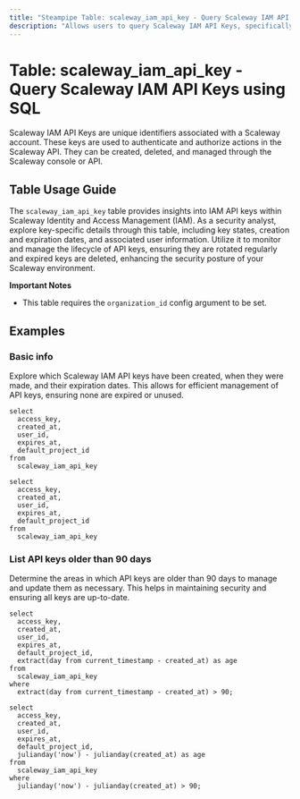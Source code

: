 ```yaml
---
title: "Steampipe Table: scaleway_iam_api_key - Query Scaleway IAM API Keys using SQL"
description: "Allows users to query Scaleway IAM API Keys, specifically providing details about each key, including ID, state, creation and expiration dates, and associated user information."
---
```


# Table: scaleway_iam_api_key - Query Scaleway IAM API Keys using SQL

Scaleway IAM API Keys are unique identifiers associated with a Scaleway account. These keys are used to authenticate and authorize actions in the Scaleway API. They can be created, deleted, and managed through the Scaleway console or API.

## Table Usage Guide

The `scaleway_iam_api_key` table provides insights into IAM API keys within Scaleway Identity and Access Management (IAM). As a security analyst, explore key-specific details through this table, including key states, creation and expiration dates, and associated user information. Utilize it to monitor and manage the lifecycle of API keys, ensuring they are rotated regularly and expired keys are deleted, enhancing the security posture of your Scaleway environment.

**Important Notes**
- This table requires the `organization_id` config argument to be set.

## Examples

### Basic info
Explore which Scaleway IAM API keys have been created, when they were made, and their expiration dates. This allows for efficient management of API keys, ensuring none are expired or unused.

```sql+postgres
select
  access_key,
  created_at,
  user_id,
  expires_at,
  default_project_id
from
  scaleway_iam_api_key
```

```sql+sqlite
select
  access_key,
  created_at,
  user_id,
  expires_at,
  default_project_id
from
  scaleway_iam_api_key
```

### List API keys older than 90 days
Determine the areas in which API keys are older than 90 days to manage and update them as necessary. This helps in maintaining security and ensuring all keys are up-to-date.

```sql+postgres
select
  access_key,
  created_at,
  user_id,
  expires_at,
  default_project_id,
  extract(day from current_timestamp - created_at) as age
from
  scaleway_iam_api_key
where
  extract(day from current_timestamp - created_at) > 90;
```

```sql+sqlite
select
  access_key,
  created_at,
  user_id,
  expires_at,
  default_project_id,
  julianday('now') - julianday(created_at) as age
from
  scaleway_iam_api_key
where
  julianday('now') - julianday(created_at) > 90;
```